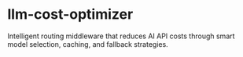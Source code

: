 # llm-cost-optimizer
Intelligent routing middleware that reduces AI API costs through smart model selection, caching, and fallback strategies.
